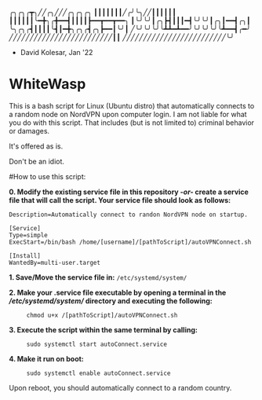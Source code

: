 
╭╮╭╮╭┳╮╱╱╭╮╱╱╱╭╮╭╮╭╮
┃┃┃┃┃┃┃╱╭╯╰╮╱╱┃┃┃┃┃┃
┃┃┃┃┃┃╰━╋╮╭╋━━┫┃┃┃┃┣━━┳━━┳━━╮
┃╰╯╰╯┃╭╮┣┫┃┃┃━┫╰╯╰╯┃╭╮┃━━┫╭╮┃
╰╮╭╮╭┫┃┃┃┃╰┫┃━╋╮╭╮╭┫╭╮┣━━┃╰╯┃
╱╰╯╰╯╰╯╰┻┻━┻━━╯╰╯╰╯╰╯╰┻━━┫╭━╯
╱╱╱╱╱╱╱╱╱╱╱╱╱╱╱╱╱╱╱╱╱╱╱╱╱┃┃
╱╱╱╱╱╱╱╱╱╱╱╱╱╱╱╱╱╱╱╱╱╱╱╱╱╰╯
- David Kolesar, Jan '22

# WhiteWasp
This is a bash script for Linux (Ubuntu distro) that automatically connects to a random node on NordVPN upon computer login. 
I am not liable for what you do with this script. That includes (but is not limited to) criminal behavior or damages. 

It's offered as is.   

Don't be an idiot. 


#How to use this script:

**0. Modify the existing service file in this repository *-or-* create a service file that will call the script. Your service file should look as follows:**

```[Unit]
Description=Automatically connect to randon NordVPN node on startup.

[Service]
Type=simple
ExecStart=/bin/bash /home/[username]/[pathToScript]/autoVPNConnect.sh

[Install]
WantedBy=multi-user.target  
```
**1. Save/Move the service file in:** 
```/etc/systemd/system/```

**2. Make your .service file executable by opening a terminal in the */etc/systemd/system/* directory and executing the following:**
```
     chmod u+x /[pathToScript]/autoVPNConnect.sh
```
**3. Execute the script within the same terminal by calling:**
```
     sudo systemctl start autoConnect.service
```
**4. Make it run on boot:**
```
     sudo systemctl enable autoConnect.service
```

Upon reboot, you should automatically connect to a random country. 
